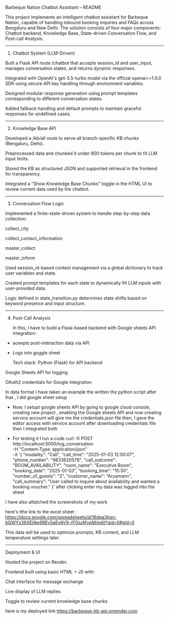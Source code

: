 Barbeque Nation Chatbot Assistant – README

This project implements an intelligent chatbot assistant for Barbeque Nation, capable of handling inbound booking inquiries and FAQs across Bengaluru and New Delhi. The solution consists of four major components: Chatbot backend, Knowledge Base, State-driven Conversation Flow, and Post-call Analysis.


---

1. Chatbot System (LLM-Driven)

Built a Flask API route /chatbot that accepts session_id and user_input, manages conversation states, and returns dynamic responses.

Integrated with OpenAI's gpt-3.5-turbo model via the official openai>=1.0.0 SDK using secure API key handling through environment variables.

Designed modular response generation using prompt templates corresponding to different conversation states.

Added fallback handling and default prompts to maintain graceful responses for undefined cases.



---

2. Knowledge Base API

Developed a /kb/all route to serve all branch-specific KB chunks (Bengaluru, Delhi).

Preprocessed data and chunked it under 800 tokens per chunk to fit LLM input limits.

Stored the KB as structured JSON and supported retrieval in the frontend for transparency.

Integrated a "Show Knowledge Base Chunks" toggle in the HTML UI to review current data used by the chatbot.



---

3. Conversation Flow Logic

Implemented a finite-state-driven system to handle step-by-step data collection:

collect_city

collect_contact_information

master_collect

master_inform


Used session_id-based context management via a global dictionary to track user variables and state.

Created prompt templates for each state to dynamically fill LLM inputs with user-provided data.

Logic defined in state_transition.py determines state shifts based on keyword presence and input structure.



---

4. Post-Call Analysis

   In this, I have to build a Flask-based backend with Google sheets API integration:
 - aceepts post-interaction data via API
 - Logs into goggle sheet

   Tech stack:
   Python (Flask) for API backend

Google Sheets API for logging

OAuth2 credentials for Google integration

In data format I have taken an example 
the written the python script
after that , I did google sheet setup
- Now, I setupt google sheets API by going to google cloud console, 
creating new project , enabling the Google sheets API
and now creating service account will give me the credentials.json file 
then, I gave the editor access with service account after downloading credentials file
then I integrated both 

- For testing it I run a code 
curl -X POST http://localhost:5000/log_conversation \
-H "Content-Type: application/json" \
-d '{
  "modality": "Call",
  "call_time": "2025-01-03 12:50:07",
  "phone_number": "9833620578",
  "call_outcome": "ROOM_AVAILABILITY",
  "room_name": "Executive Room",
  "booking_date": "2025-01-03",
  "booking_time": "15:30",
  "number_of_guests": "2",
  "customer_name": "Aryamann",
  "call_summary": "User called to inquire about availability and wanted a booking voucher."
}'
  after clicking enter my data was logged into the sheet

I have also attatched the screenshots of my work

here's tthe link to the excel sheet : https://docs.google.com/spreadsheets/d/16dqa3hqc-bQWYx36XElAw9REy5aEyAV9-rFGiuAfypM/edit?gid=0#gid=0




This data will be used to optimize prompts, KB content, and LLM temperature settings later.



---

Deployment & UI

Hosted the project on Render.

Frontend built using basic HTML + JS with:

Chat interface for message exchange

Live display of LLM replies

Toggle to review current knowledge base chunks


here is my deployed link
https://barbeque-kb-api.onrender.com

